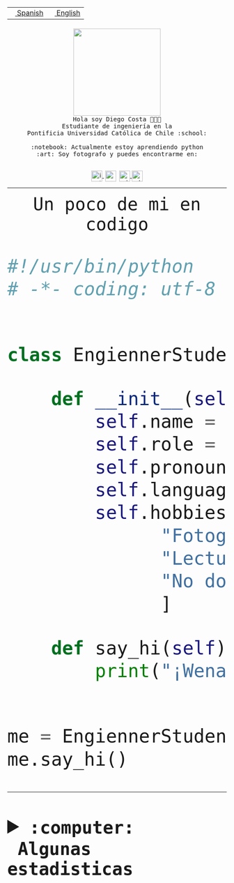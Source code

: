 <table border="0"  align="right">
 <tr><td><a href="README.md"><img src="https://upload.wikimedia.org/wikipedia/commons/thumb/8/89/Bandera_de_Espa%C3%B1a.svg/1200px-Bandera_de_Espa%C3%B1a.svg.png" height="10"> Spanish</a></td>
 <td><a href="README.en.md"><img src="https://upload.wikimedia.org/wikipedia/commons/a/a4/Flag_of_the_United_States.svg" height="10"> English</a></td></tr>
</table><br><br><br>


<p align="center">
  <img src="https://github.com/diegocostares/diegocostares/blob/main/Images/aaa2.gif?raw=true" height="200px" weight="200px">
  <br><samp>
    Hola soy Diego Costa 👨🏻‍💻<br>
    Estudiante de ingeniería en la <br>
    Pontificia Universidad Católica de Chile :school:<br>
  <br>
    :notebook: Actualmente estoy aprendiendo python <br>
    :art: Soy fotografo y puedes encontrarme en: <br>
  <br></samp>
  
</p>

<p align="center">
   <a href="https://instagram.com/diegocosta_no" target="blank">
    <img 
    align="center" src="https://cdn.jsdelivr.net/npm/simple-icons@3.0.1/icons/instagram.svg" alt="instagram" height="25px" width="25px" />
  </a>
  <a style="border: 3px solid; color: white;"href="https://t.me/diegocosta_no" target="blank">
  <img
  align="center" alt="Telegram" width="25px" src="https://icons-for-free.com/iconfiles/png/512/Telegram-1324888767380505522.png" />
</a>
<a href="https://api.whatsapp.com/send?phone=56971897835&text=Hola!" target="blank">
  <img
  align="center" alt="wtsp" width="25px" src="https://img.icons8.com/pastel-glyph/2x/whatsapp--v2.png" />
</a>
<a href="https://www.linkedin.com/in/diego-costa-786249213/" target="blank">
  <img
  align="center" alt="wtsp" width="25px" src="https://img.icons8.com/metro/452/linkedin.png" />
</a>

  </a>
</p>

---


<p align="center"><font size="25"><samp>Un poco de mi en codigo</samp></front></p>


```python
#!/usr/bin/python
# -*- coding: utf-8 -*-


class EngiennerStudent:

    def __init__(self):
        self.name = "Diego Costa"
        self.role = "Estudiante"
        self.pronouns = "he/him"
        self.language_spoken = ["es_CL", "en_US"]
        self.hobbies = [
              "Fotografia",
              "Lectura",
              "No dormir",
              ]

    def say_hi(self):
        print("¡Wena mundo!")


me = EngiennerStudent()
me.say_hi()
```
---
<details>
  <summary><b><samp>:computer: &nbsp;Algunas estadisticas</samp></b></summary>
  <br/></p>

<!--START_SECTION:waka-->
![Code Time](http://img.shields.io/badge/Code%20Time-1%2C076%20hrs%2039%20mins-blue)

**Soy nocturno 🦉** 

```text
🌞 Mañana                 50 commits          ░░░░░░░░░░░░░░░░░░░░░░░░░   01.38 % 
🌆 Día                    1176 commits        ████████░░░░░░░░░░░░░░░░░   32.42 % 
🌃 Tarde                  1554 commits        ███████████░░░░░░░░░░░░░░   42.85 % 
🌙 Noche                  847 commits         ██████░░░░░░░░░░░░░░░░░░░   23.35 % 
```
📅 **Soy más productivo los Martes** 

```text
Lunes                    567 commits         ████░░░░░░░░░░░░░░░░░░░░░   15.63 % 
Martes                   646 commits         ████░░░░░░░░░░░░░░░░░░░░░   17.81 % 
Miércoles                456 commits         ███░░░░░░░░░░░░░░░░░░░░░░   12.57 % 
Jueves                   542 commits         ████░░░░░░░░░░░░░░░░░░░░░   14.94 % 
Viernes                  525 commits         ████░░░░░░░░░░░░░░░░░░░░░   14.47 % 
Sábado                   345 commits         ██░░░░░░░░░░░░░░░░░░░░░░░   09.51 % 
Domingo                  546 commits         ████░░░░░░░░░░░░░░░░░░░░░   15.05 % 
```


📊 **Esta semana me dediqué a** 

```text
🐱‍💻 Proyectos: 
2023-1-S4-Grupo2-Backend 8 hrs 32 mins       ███████████░░░░░░░░░░░░░░   43.81 % 
2023-1-S4-Grupo2-IA      5 hrs 12 mins       ███████░░░░░░░░░░░░░░░░░░   26.74 % 
UbiCate-v2               2 hrs 33 mins       ███░░░░░░░░░░░░░░░░░░░░░░   13.12 % 
t                        2 hrs 29 mins       ███░░░░░░░░░░░░░░░░░░░░░░   12.74 % 
proyecto-grupo-31        22 mins             ░░░░░░░░░░░░░░░░░░░░░░░░░   01.91 % 
```


 Last Updated on 21/06/2023 06:24:31 UTC
<!--END_SECTION:waka-->
  
  

<p align="center"> <img src="https://github-readme-stats.vercel.app/api?username=diegocostares&show_icons=true&theme=ayu-mirage" alt="abhisheknaiidu" /></p>
 
</details>
